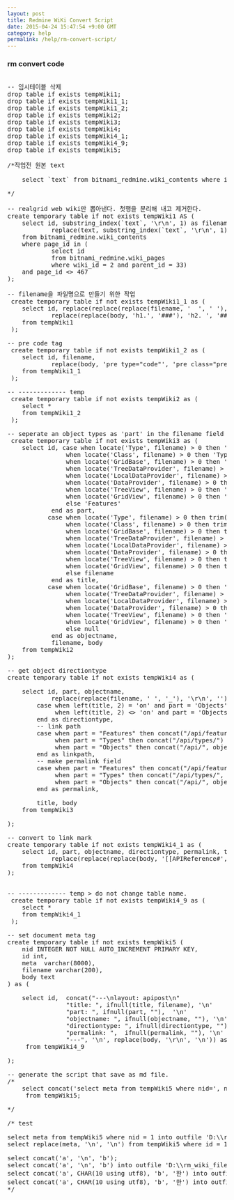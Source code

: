 ```yaml
---
layout: post
title: Redmine WiKi Convert Script
date: 2015-04-24 15:47:54 +9:00 GMT
category: help
permalink: /help/rm-convert-script/
---
```


### rm convert code

<pre class="prettyprint">

-- 임시테이블 삭제
drop table if exists tempWiki1;
drop table if exists tempWiki1_1;
drop table if exists tempWiki1_2;
drop table if exists tempWiki2;
drop table if exists tempWiki3;
drop table if exists tempWiki4;
drop table if exists tempWiki4_1;
drop table if exists tempWiki4_9;
drop table if exists tempWiki5;

/*작업전 원본 text

    select `text` from bitnami_redmine.wiki_contents where id = 34 into outfile 'D:\\rm_wiki_files\\origine_32.md' CHARACTER SET utf8;;

*/

-- realgrid web wiki만 뽑아낸다. 첫행을 분리해 내고 제거한다.
create temporary table if not exists tempWiki1 AS (
    select id, substring_index(`text`, '\r\n', 1) as filename,
            replace(text, substring_index(`text`, '\r\n', 1), '') as body
    from bitnami_redmine.wiki_contents
    where page_id in (
            select id
            from bitnami_redmine.wiki_pages
            where wiki_id = 2 and parent_id = 33)
    and page_id <> 467
);

-- filename을 파일명으로 만들기 위한 작업
 create temporary table if not exists tempWiki1_1 as (
    select id, replace(replace(replace(filename, '  ', ' '), 'h1. ', ''), 'h2. ', '') filename,
            replace(replace(body, 'h1.', '###'), 'h2. ', '#### ') body
    from tempWiki1
 );

-- pre code tag
 create temporary table if not exists tempWiki1_2 as (
    select id, filename,
            replace(body, 'pre type="code"', 'pre class="prettyprint"') body
    from tempWiki1_1
 );

-- ------------- temp
 create temporary table if not exists tempWiki2 as (
    select *
    from tempWiki1_2
 );

-- seperate an object types as 'part' in the filename field
 create temporary table if not exists tempWiki3 as (
    select id, case when locate('Type', filename) > 0 then 'Types'
                when locate('Class', filename) > 0 then 'Types'
                when locate('GridBase', filename) > 0 then 'Objects'
                when locate('TreeDataProvider', filename) > 0 then 'Objects'
                when locate('LocalDataProvider', filename) > 0 then 'Objects'
                when locate('DataProvider', filename) > 0 then 'Objects'
                when locate('TreeView', filename) > 0 then 'Objects'
                when locate('GridView', filename) > 0 then 'Objects'
                else 'Features'
            end as part,
           case when locate('Type', filename) > 0 then trim(replace(filename, ' Type', ''))
                when locate('Class', filename) > 0 then trim(replace(filename, 'Class', ''))
                when locate('GridBase', filename) > 0 then trim(replace(filename, 'GridBase', ''))
                when locate('TreeDataProvider', filename) > 0 then trim(replace(filename, 'TreeDataProvider', ''))
                when locate('LocalDataProvider', filename) > 0 then trim(replace(filename, 'LocalDataProvider', ''))
                when locate('DataProvider', filename) > 0 then trim(replace(filename, 'DataProvider', ''))
                when locate('TreeView', filename) > 0 then trim(replace(filename, 'TreeView', ''))
                when locate('GridView', filename) > 0 then trim(replace(filename, 'GridView', ''))
                else filename
            end as title,
           case when locate('GridBase', filename) > 0 then 'GridBase'
                when locate('TreeDataProvider', filename) > 0 then 'TreeDataProvider'
                when locate('LocalDataProvider', filename) > 0 then 'LocalDataProvider'
                when locate('DataProvider', filename) > 0 then 'DataProvider'
                when locate('TreeView', filename) > 0 then 'TreeView'
                when locate('GridView', filename) > 0 then 'GridView'
                else null
            end as objectname,
            filename, body
    from tempWiki2
);

-- get object directiontype
create temporary table if not exists tempWiki4 as (

    select id, part, objectname,
            replace(replace(filename, ' ', '_'), '\r\n', '') as filename,
        case when left(title, 2) = 'on' and part = 'Objects' then 'Callback'
             when left(title, 2) <> 'on' and part = 'Objects' then 'Function'
        end as directiontype,
        -- link path
        case when part = "Features" then concat("/api/features/")
             when part = "Types" then concat("/api/types/")
             when part = "Objects" then concat("/api/", objectname, "/")
        end as linkpath,
        -- make permalink field
        case when part = "Features" then concat("/api/features/", title, "/")
             when part = "Types" then concat("/api/types/", title, "/")
             when part = "Objects" then concat("/api/", objectname, "/", title, "/")
        end as permalink,

        title, body
    from tempWiki3

);

-- convert to link mark
create temporary table if not exists tempWiki4_1 as (
    select id, part, objectname, directiontype, permalink, title, filename, linkpath,
            replace(replace(replace(body, '[[APIReference#', '[['), '[[', '['), ']]', concat('](', linkpath, ')'))  body
    from tempWiki4
);


-- ------------- temp > do not change table name.
 create temporary table if not exists tempWiki4_9 as (
    select *
    from tempWiki4_1
 );

-- set document meta tag
create temporary table if not exists tempWiki5 (
    nid INTEGER NOT NULL AUTO_INCREMENT PRIMARY KEY,
    id int,
    meta  varchar(8000),
    filename varchar(200),
    body text
) as (

    select id,  concat("---\nlayout: apipost\n"
                "title: ", ifnull(title, filename), '\n'
                "part: ", ifnull(part, ""),  '\n'
                "objectname: ", ifnull(objectname, ""), '\n'
                "directiontype: ", ifnull(directiontype, ""), '\n'
                "permalink: ",  ifnull(permalink, ""), '\n'
                "---", '\n', replace(body, '\r\n', '\n')) as meta, filename, body
     from tempWiki4_9

);

-- generate the script that save as md file.
/*
    select concat('select meta from tempWiki5 where nid=', nid, ' into outfile ''D:\\\\rm_wiki_files\\\\', replace(filename, '\r\n', ''), '.md'' CHARACTER SET utf8;')
     from tempWiki5;

*/

/* test

select meta from tempWiki5 where nid = 1 into outfile 'D:\\rm_wiki_files\\outfile_test1.md' CHARACTER SET utf8;
select replace(meta, '\n', '\n') from tempWiki5 where id = 1 into outfile 'D:\\rm_wiki_files\\outfile_test2.md' CHARACTER SET utf8;

select concat('a', '\n', 'b');
select concat('a', '\n', 'b') into outfile 'D:\\rm_wiki_files\\outfile_test1.md' CHARACTER SET utf8;
select concat('a', CHAR(10 using utf8), 'b', '한') into outfile 'D:\\rm_wiki_files\\outfile_test2.md' CHARACTER SET utf8;
select concat('a', CHAR(10 using utf8), 'b', '한') into outfile 'D:\\rm_wiki_files\\outfile_test3.md' CHARACTER SET utf8 LINES TERMINATED BY '\n';
*/
</pre>

